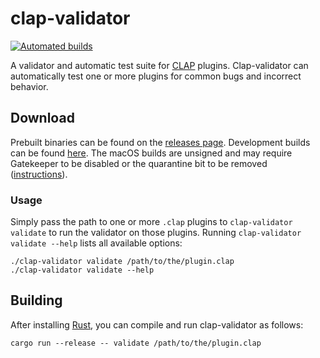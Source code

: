# clap-validator

[![Automated builds](https://github.com/free-audio/clap-validator/actions/workflows/build.yml/badge.svg?branch=master)](https://github.com/free-audio/clap-validator/actions/workflows/build.yml?query=branch%3Amaster)

A validator and automatic test suite for [CLAP](https://github.com/free-audio/clap) plugins. Clap-validator can automatically test one or more plugins for common bugs and incorrect behavior.

## Download

Prebuilt binaries can be found on the [releases
page](https://github.com/free-audio/clap-validator/releases). Development builds
can be found
[here](https://nightly.link/free-audio/clap-validator/workflows/build/master).
The macOS builds are unsigned and may require Gatekeeper to be disabled or the
quarantine bit to be removed
([instructions](https://disable-gatekeeper.github.io/)).

### Usage

Simply pass the path to one or more `.clap` plugins to `clap-validator validate`
to run the validator on those plugins. Running `clap-validator validate --help`
lists all available options:

```shell
./clap-validator validate /path/to/the/plugin.clap
./clap-validator validate --help
```

## Building

After installing [Rust](https://rustup.rs/), you can compile and run clap-validator as follows:

```shell
cargo run --release -- validate /path/to/the/plugin.clap
```
